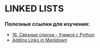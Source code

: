 # LINKED LISTS

### Полезные ссылки для изучения:

- [16. Связные списки - Учимся с Python](
https://andorei.github.io/learnwithpython.ru2e/ch16.html)
- [Adding Links in Markdown](https://itsfoss.com/markdown-links/)